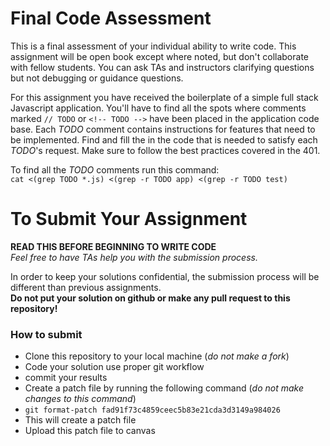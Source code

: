 # Final Code Assessment

This is a final assessment of your individual ability to write code. This assignment will be open book except where noted, but don't collaborate with fellow students. You can ask TAs and instructors clarifying questions but not debugging or guidance questions.

For this assignment you have received the boilerplate of a simple full stack Javascript application. You'll have to find all the spots where comments marked `// TODO` or `<!-- TODO -->` have been placed in the application code base. Each _TODO_ comment contains instructions for features that need to be implemented. Find and fill the in the code that is needed to satisfy each _TODO_'s request. Make sure to follow the best practices covered in the 401.

To find all the _TODO_ comments run this command:  
`cat <(grep TODO *.js) <(grep -r TODO app) <(grep -r TODO test)`

# To Submit Your Assignment
**READ THIS BEFORE BEGINNING TO WRITE CODE**  
_Feel free to have TAs help you with the submission process._

In order to keep your solutions confidential, the submission process will be different than previous assignments.  
**Do not put your solution on github or make any pull request to this repository!**

### How to submit
* Clone this repository to your local machine (_do not make a fork_)
* Code your solution use proper git workflow
 * commit your results
* Create a patch file by running the following command (_do not make changes to this command_)
 * `git format-patch fad91f73c4859ceec5b83e21cda3d3149a984026`
 * This will create a patch file
* Upload this patch file to canvas
